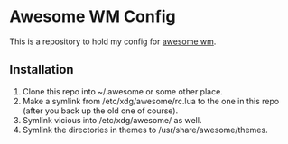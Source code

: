 Awesome WM Config
=================

This is a repository to hold my config for [awesome wm](http://awesome.naquadah.org/).


Installation
------------

1. Clone this repo into ~/.awesome or some other place.
2. Make a symlink from /etc/xdg/awesome/rc.lua to the one in this repo (after
   you back up the old one of course).
3. Symlink vicious into /etc/xdg/awesome/ as well.
4. Symlink the directories in themes to /usr/share/awesome/themes.